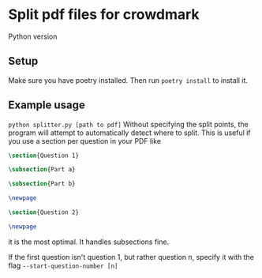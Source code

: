 # Split pdf files for crowdmark

Python version

## Setup
Make sure you have poetry installed.
Then run `poetry install` to install it.

## Example usage

`python splitter.py [path to pdf]`
Without specifying the split points, the program
will attempt to automatically detect where to split. This is useful
if you use a section per question in your PDF like

```tex
\section{Question 1}

\subsection{Part a}

\subsection{Part b}

\newpage

\section{Question 2}

\newpage
```

it is the most optimal. It handles subsections fine.

If the first question isn't question 1, but rather question n,
specify it with the flag `--start-question-number [n]`

